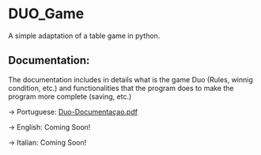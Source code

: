 # DUO_Game
A simple adaptation of a table game in python.

## Documentation:
  The documentation includes in details what is the game Duo (Rules, winnig condition, etc.) and functionalities that the program does to make the program more complete (saving, etc.)
  
  -> Portuguese: [Duo-Documentaçao.pdf](https://github.com/RaffaeleFiorillo/DUO_Game/files/6507987/Duo-Documentacao.pdf)
  
  -> English: Coming Soon!
  
  -> Italian: Coming Soon!

